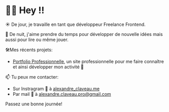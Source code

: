 # 👋🏼 Hey !!

☀️ De jour, je travaille en tant que développeur Freelance Frontend.

🌙 De nuit, j'aime prendre du temps pour développer de nouvelle idées mais aussi pour lire ou même jouer.

🛠Mes récents projets:
- [Portfolio Professionnelle](https://github.com/ClaveauAlex/nextjs-portfolio), un site professionnelle pour me faire connaître et ainsi développer mon activité 🚀

📫 Tu peux me contacter:
- Sur Instragram 📸 à [alexandre_claveau.me](https://www.instagram.com/alexandre_claveau.me/)
- Par mail 📧 à [alexandre.claveau.pro@gmail.com](alexandre.claveau.pro@gmail.com)


Passez une bonne journée!
